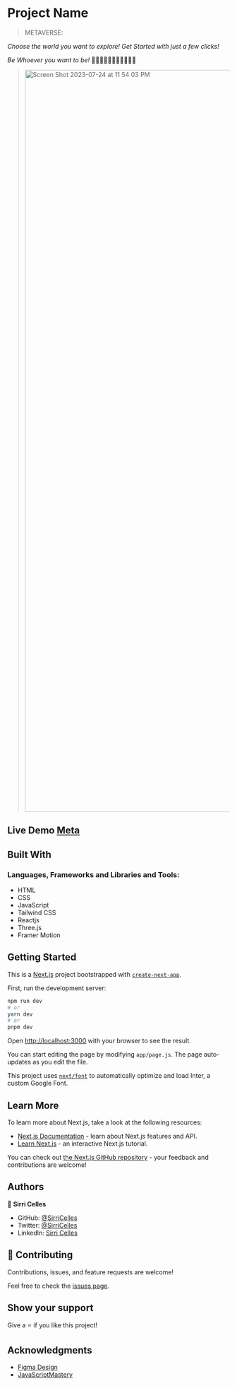 # Project Name
> METAVERSE:

*Choose the world you want to explore! Get Started with just a few clicks!*

*Be Whoever you want to be!* 🦸🏽‍♀️🦹‍♂️🧝🏿‍♀️🧛🏼‍♀️
> <img width="1680" alt="Screen Shot 2023-07-24 at 11 54 03 PM" src="https://github.com/SirriCelles/meta-verse/assets/42035795/d997e536-92e5-4737-8ea9-566073d8e627">


## Live Demo  [Meta](https://meta-realm.vercel.app/)

## Built With
### Languages, Frameworks and Libraries and Tools:
- HTML
- CSS
- JavaScript
- Tailwind CSS
- Reactjs
- Three.js
- Framer Motion

  
## Getting Started

This is a [Next.js](https://nextjs.org/) project bootstrapped with [`create-next-app`](https://github.com/vercel/next.js/tree/canary/packages/create-next-app).

First, run the development server:

```bash
npm run dev
# or
yarn dev
# or
pnpm dev
```

Open [http://localhost:3000](http://localhost:3000) with your browser to see the result.

You can start editing the page by modifying `app/page.js`. The page auto-updates as you edit the file.

This project uses [`next/font`](https://nextjs.org/docs/basic-features/font-optimization) to automatically optimize and load Inter, a custom Google Font.

## Learn More

To learn more about Next.js, take a look at the following resources:

- [Next.js Documentation](https://nextjs.org/docs) - learn about Next.js features and API.
- [Learn Next.js](https://nextjs.org/learn) - an interactive Next.js tutorial.

You can check out [the Next.js GitHub repository](https://github.com/vercel/next.js/) - your feedback and contributions are welcome!

## Authors

👤 **Sirri Celles**

- GitHub: [@SirriCelles](https://github.com/SirriCelles)
- Twitter: [@SirriCelles](https://twitter.com/SirriCelles?t=fZl0blItFUQDC5vozH47nA&s=09)
- LinkedIn: [Sirri Celles](https://www.linkedin.com/in/sirricelles)


## 🤝 Contributing

Contributions, issues, and feature requests are welcome!

Feel free to check the [issues page](https://github.com/SirriCelles/meta-verse/issues).

## Show your support

Give a ⭐️ if you like this project!

## Acknowledgments

- [Figma Design](https://www.figma.com/file/EyzNoOFak1Nb1bBx9ZKI7E/Modern-UI%2FUX-Framer-Motion?node-id=1%3A3551&mode=dev)
- [JavaScriptMastery](https://www.jsmastery.pro/)

